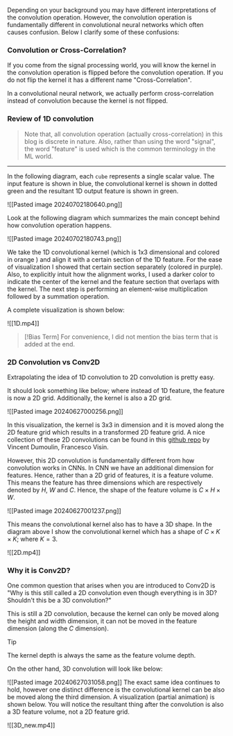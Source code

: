 Depending on your background you may have different interpretations of the convolution operation. However, the convolution operation is fundamentally different in convolutional neural networks which often causes confusion. Below I clarify some of these confusions:

### Convolution or Cross-Correlation?

If you come from the signal processing world, you will know the kernel in the convolution operation is flipped before the convolution operation. If you do not flip the kernel it has a different name "Cross-Correlation". 

In a convolutional neural network, we actually perform cross-correlation instead of convolution because the kernel is not flipped.

### Review of 1D convolution

>Note that, all convolution operation (actually cross-correlation) in this blog is discrete in nature. Also, rather than using the word "signal", the word "feature" is used which is the common terminology in the ML world.

-------------

In the following diagram, each `cube` represents a single scalar value.  The input feature is shown in blue, the convolutional kernel is shown in dotted green and the resultant 1D output feature is shown in green.

![[Pasted image 20240702180640.png]]

Look at the following diagram which summarizes the main concept behind how convolution operation happens.

![[Pasted image 20240702180743.png]]

We take the 1D convolutional kernel (which is 1x3 dimensional and colored in orange ) and align it with a certain section of the 1D feature. For the ease of visualization I showed that certain section separately (colored in purple). Also, to explicitly intuit how the alignment works, I used a darker color to indicate the center of the kernel and the feature section that overlaps with the kernel. The next step is performing an element-wise multiplication followed by a summation operation.

A complete visualization is shown below:

![[1D.mp4]]

> [!Bias Term]
> For convenience, I did not mention the bias term that is added at the end. 

### 2D Convolution vs Conv2D

Extrapolating the idea of 1D convolution to 2D convolution is pretty easy.

It should look something like below; where instead of 1D feature, the feature is now a 2D grid. Additionally, the kernel is also a 2D grid. 

![[Pasted image 20240627000256.png]]

In this visualization, the kernel is 3x3 in dimension and it is moved along the 2D feature grid which results in a transformed 2D feature grid. A nice collection of these 2D convolutions can be found in this [github repo](https://github.com/vdumoulin/conv_arithmetic) by Vincent Dumoulin, Francesco Visin.

However, this 2D convolution is fundamentally different from how convolution works in CNNs. In CNN we have an additional dimension for features. Hence, rather than a 2D grid of features, it is a feature volume. This means the feature has three dimensions which are respectively denoted by $H$, $W$ and $C$.  Hence, the shape of the feature volume is  $C \times H \times W$.

![[Pasted image 20240627001237.png]]

This means the convolutional kernel also has to have a 3D shape. In the diagram above I show the convolutional kernel which has a shape of  $C \times K \times K$; where $K=3$.

![[2D.mp4]]
### Why it is Conv2D?

One common question that arises when you are introduced to Conv2D is  "Why is this still called a 2D convolution even though everything is in 3D? Shouldn't this be a 3D convolution?" 

This is still a 2D convolution, because the kernel can only be moved along the height and width dimension, it can not be moved in the feature dimension (along the $C$ dimension).

> [!tip]
> The kernel depth is always the same as the feature volume depth.

On the other hand, 3D convolution will look like below:

![[Pasted image 20240627031058.png]]
The exact same idea continues to hold, however one distinct difference is the convolutional kernel can be also be moved along the third dimension. A visualization (partial animation) is shown below. You will notice the resultant thing after the convolution is also a 3D feature volume, not a 2D feature grid.  

![[3D_new.mp4]]


